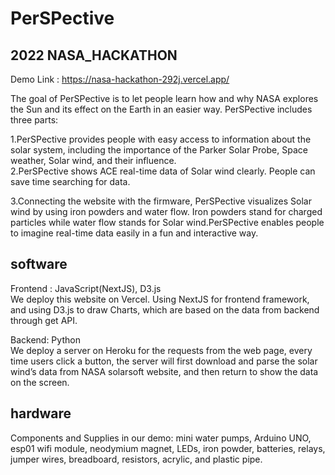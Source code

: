# PerSPective

## 2022 NASA_HACKATHON

Demo Link : https://nasa-hackathon-292j.vercel.app/


The goal of PerSPective is to let people learn how and why NASA explores the Sun and its effect on the Earth in an easier way. PerSPective includes three parts:  

1.PerSPective provides people with easy access to information about the solar system, including the importance of the Parker Solar Probe, Space weather, Solar wind, and their influence.  
2.PerSPective shows ACE real-time data of  Solar wind clearly. People can save time searching for data.  

3.Connecting the website with the firmware, PerSPective visualizes Solar wind by using iron powders and water flow. Iron powders stand for charged particles while water flow stands for Solar wind.PerSPective enables people to imagine real-time data easily in a fun and interactive way.  



## software

Frontend : JavaScript(NextJS), D3.js  
We deploy this website on Vercel. Using NextJS for frontend framework, and using D3.js to draw Charts, which are based on the data from backend through get API.

Backend: Python  
We deploy a server on Heroku for the requests from the web page, every time users click a button, the server will first download and parse the solar wind’s data from NASA solarsoft website, and then return to show the data on the screen.


## hardware  
Components and Supplies in our demo: mini water pumps, Arduino UNO, esp01 wifi module, neodymium magnet, LEDs, iron powder, batteries, relays, jumper wires, breadboard, resistors, acrylic, and plastic pipe.
